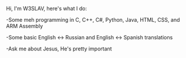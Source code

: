 Hi, I'm W3SLAV, here's what I do:

-Some meh programming in C, C++, C#, Python, Java, HTML, CSS, and ARM Assembly

-Some basic English <-> Russian and English <-> Spanish translations

-Ask me about Jesus, He's pretty important
